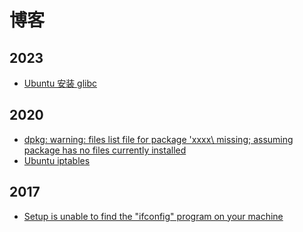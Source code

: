 # 博客

## 2023

- [Ubuntu 安装 glibc](https://hefengbao.github.io/blog/20230709-ubuntu-install-glibc)

## 2020
- [dpkg: warning: files list file for package \'xxxx\ missing; assuming package has no files currently installed](https://hefengbao.github.io/blog/20200823-dpkg-warning-files-list-file-for-package-xxxx-missing-assuming-package-has-no-files-currently-installed)
- [Ubuntu iptables](https://hefengbao.github.io/blog/20200430-ubuntu-iptables)

## 2017

- [Setup is unable to find the "ifconfig" program on your machine](https://hefengbao.github.io/blog/20171001-setup-is-unable-to-find-the-ifconfig-program-on-your-machine)